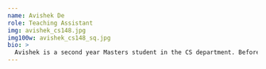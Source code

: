 ```yaml
---
name: Avishek De 
role: Teaching Assistant
img: avishek_cs148.jpg
img100w: avishek_cs148_sq.jpg
bio: >
  Avishek is a second year Masters student in the CS department. Before joining UCSB, he graduated with a Bachelors degree in Electrical and Computer engineering from IIT Roorkee, India and worked as an associate software developer in Goldman Sachs. Last summer, he interned at Meta in their privacy organization. Avishek is interested in backend software development, platforms and infrastructure and distributed systems. Outside of CS, he enjoys listening to pop/Alternative Rock, cooking, playing DOTA2 and soccer and going out on hikes.
---
```

